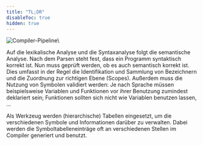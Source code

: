 ```yaml
---
title: "TL;DR"
disableToc: true
hidden: true
---
```


![Compiler-Pipeline](images/architektur_cb)\

Auf die lexikalische Analyse und die Syntaxanalyse folgt die semantische Analyse. Nach dem
Parsen steht fest, dass ein Programm syntaktisch korrekt ist. Nun muss geprüft werden, ob
es auch semantisch korrekt ist. Dies umfasst in der Regel die Identifikation und Sammlung
von Bezeichnern und die Zuordnung zur richtigen Ebene (Scopes). Außerdem muss die Nutzung
von Symbolen validiert werden: Je nach Sprache müssen beispielsweise Variablen und Funktionen
vor ihrer Benutzung zumindest deklariert sein; Funktionen sollten sich nicht wie Variablen
benutzen lassen, ...

Als Werkzeug werden (hierarchische) Tabellen eingesetzt, um die verschiedenen Symbole und
Informationen darüber zu verwalten. Dabei werden die Symboltabelleneinträge oft an verschiedenen
Stellen im Compiler generiert und benutzt.
